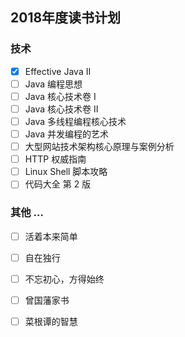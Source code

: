 
## 2018年度读书计划

### 技术

- [x] Effective Java II 
- [ ] Java 编程思想
- [ ] Java 核心技术卷 I
- [ ] Java 核心技术卷 II
- [ ] Java 多线程编程核心技术
- [ ] Java 并发编程的艺术
- [ ] 大型网站技术架构核心原理与案例分析
- [ ] HTTP 权威指南
- [ ] Linux Shell 脚本攻略
- [ ] 代码大全 第 2 版

### 其他 … 

- [ ] 活着本来简单
- [ ] 自在独行
- [ ] 不忘初心，方得始终
- [ ] 曾国藩家书
- [ ] 菜根谭的智慧










